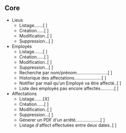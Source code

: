 ## Core
* Lieus
    - Listage.......[ ]
    - Création......[ ]
    - Modification..[ ]
    - Suppression...[ ]
* Employés
    - Listage.......[ ]
    - Création......[ ]
    - Modification..[ ]
    - Suppression...[ ]
    - Recherche par nom/prénom.........................[ ]
    - Historique des affectations......................[ ]
    - Notifier par mail qu'un Employé va être affecté..[ ]
    - Liste des employés pas encore affectés...........[ ]
* Affectations
    - Listage.......[X]
    - Création......[ ]
    - Modification..[ ]
    - Suppression...[ ]
    - Génerer un PDF d'un arrêté....................[ ]
    - Listage d'affect effectuées entre deux dates..[ ]